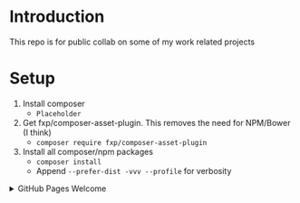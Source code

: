 # Introduction

This repo is for public collab on some of my work related projects

# Setup

1. Install composer
   * `Placeholder`
2. Get fxp/composer-asset-plugin. This removes the need for NPM/Bower (I think)
   * `composer require fxp/composer-asset-plugin`
3. Install all composer/npm packages
   * `composer install`
   * Append `--prefer-dist -vvv --profile` for verbosity

<details>
  
<summary>GitHub Pages Welcome</summary>  
  
## Welcome to GitHub Pages

You can use the [editor on GitHub](https://github.com/pierrejoubert73/playground/edit/master/README.md) to maintain and preview the content for your website in Markdown files.

Whenever you commit to this repository, GitHub Pages will run [Jekyll](https://jekyllrb.com/) to rebuild the pages in your site, from the content in your Markdown files.

### Markdown

Markdown is a lightweight and easy-to-use syntax for styling your writing. It includes conventions for

```markdown
Syntax highlighted code block

# Header 1
## Header 2
### Header 3

- Bulleted
- List

1. Numbered
2. List

**Bold** and _Italic_ and `Code` text

[Link](url) and ![Image](src)
```

For more details see [GitHub Flavored Markdown](https://guides.github.com/features/mastering-markdown/).

### Jekyll Themes

Your Pages site will use the layout and styles from the Jekyll theme you have selected in your [repository settings](https://github.com/pierrejoubert73/playground/settings). The name of this theme is saved in the Jekyll `_config.yml` configuration file.

### Support or Contact

Having trouble with Pages? Check out our [documentation](https://help.github.com/categories/github-pages-basics/) or [contact support](https://github.com/contact) and we’ll help you sort it out.

</details>
